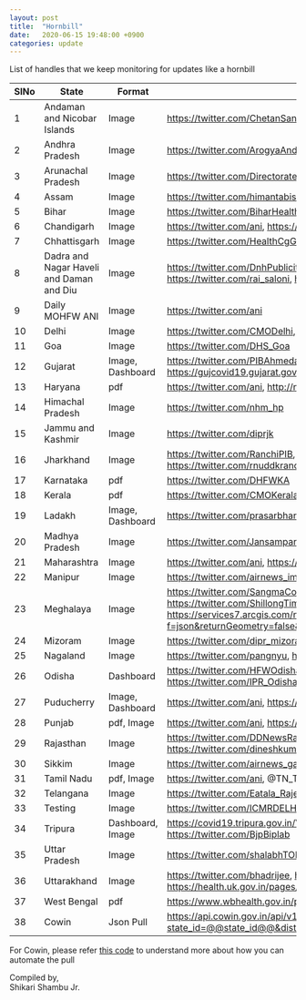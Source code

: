 ```yaml
---
layout: post
title:  "Hornbill"
date:   2020-06-15 19:48:00 +0900
categories: update
---
```


List of handles that we keep monitoring for updates like a hornbill

| SlNo | State                               | Format | Source                                            |
|------|-------------------------------------|------------|---------------------------------------------------|
|1	|Andaman and Nicobar Islands	|Image	|https://twitter.com/ChetanSanghi, https://twitter.com/Andaman_admin	|
|2	|Andhra Pradesh	|Image	|https://twitter.com/ArogyaAndhra	|
|3	|Arunachal Pradesh	|Image	|https://twitter.com/DirectorateofHS, https://twitter.com/DirHealth_ArPr	|
|4	|Assam	|Image	|https://twitter.com/himantabiswa, https://twitter.com/nhm_assam	|
|5	|Bihar	|Image	|https://twitter.com/BiharHealthDept, https://twitter.com/pib_patna	|
|6	|Chandigarh	|Image	|https://twitter.com/ani, https://twitter.com/nagarkoti	|
|7	|Chhattisgarh	|Image	|https://twitter.com/HealthCgGov	|
|8	|Dadra and Nagar Haveli and Daman and Diu	|Image	|https://twitter.com/DnhPublicity, https://twitter.com/charmieparekh, https://twitter.com/collectordaman, https://twitter.com/rai_saloni, https://twitter.com/diudistrict	|
|9	|Daily MOHFW ANI	|Image	|https://twitter.com/ani	|
|10	|Delhi	|Image	|https://twitter.com/CMODelhi, https://twitter.com/ani	|
|11	|Goa	|Image	|https://twitter.com/DHS_Goa	|
|12	|Gujarat	|Image, Dashboard	|https://twitter.com/PIBAhmedabad, https://twitter.com/DDNewsGujarati, https://twitter.com/gujhfwdept, https://gujcovid19.gujarat.gov.in/DrillDownCharts.aspx/GetDistDataForLineCovidDisrtict	|
|13	|Haryana	|pdf	|https://twitter.com/ani, http://nhmharyana.gov.in/page?id=208	|
|14	|Himachal Pradesh	|Image	|https://twitter.com/nhm_hp	|
|15	|Jammu and Kashmir	|Image	|https://twitter.com/diprjk	|
|16	|Jharkhand	|Image	|https://twitter.com/RanchiPIB, https://twitter.com/Fobgumla, https://twitter.com/visualmedia2003, https://twitter.com/rnuddkranchi	|
|17	|Karnataka	|pdf	|https://twitter.com/DHFWKA	|
|18	|Kerala	|pdf	|https://twitter.com/CMOKerala	|
|19	|Ladakh	|Image, Dashboard	|https://twitter.com/prasarbharti, http://covid.ladakh.gov.in/#dataInsights, https://twitter.com/DIPR_Leh	|
|20	|Madhya Pradesh	|Image	|https://twitter.com/JansamparkMP, https://twitter.com/healthminmp	|
|21	|Maharashtra	|Image	|https://twitter.com/ani, https://twitter.com/pibmumbai, https://twitter.com/sanjayjog7	|
|22	|Manipur	|Image	|https://twitter.com/airnews_imphal, https://twitter.com/imphalrob, https://twitter.com/diprmanipur	|
|23	|Meghalaya	|Image	|https://twitter.com/SangmaConrad, https://twitter.com/ddnewsshillong, https://twitter.com/pibshillong, https://twitter.com/ShillongTimesIn	, https://services7.arcgis.com/nzBTI19PTHBZaEPT/arcgis/rest/services/Admin_Boundary/FeatureServer/1/query?f=json&returnGeometry=false&outFields=*&where=1=1|
|24	|Mizoram	|Image	|https://twitter.com/dipr_mizoram	|
|25	|Nagaland	|Image	|https://twitter.com/pangnyu, https://twitter.com/mygovnagaland	|
|26	|Odisha	|Dashboard	|https://twitter.com/HFWOdisha, https://twitter.com/HFWOdisha, https://twitter.com/IPR_Odisha, https://twitter.com/IPR_Odisha, https://health.odisha.gov.in/js/distDtls.js	|
|27	|Puducherry	|Image, Dashboard	|https://twitter.com/ani, https://covid19dashboard.py.gov.in/Reporting/DateWise	|
|28	|Punjab	|pdf, Image	|https://twitter.com/ani, https://twitter.com/DiveshSpeaks	|
|29	|Rajasthan	|Image	|https://twitter.com/DDNewsRajasthan, https://twitter.com/airnews_jaipur, https://twitter.com/avinashkalla, https://twitter.com/dineshkumawat	|
|30	|Sikkim	|Image	|https://twitter.com/airnews_gangtok, https://twitter.com/sikkimgovt	|
|31	|Tamil Nadu	|pdf, Image	|https://twitter.com/ani, @TN_Together_AgainstCorona Telegram channel	|
|32	|Telangana	|Image	|https://twitter.com/Eatala_Rajender, https://twitter.com/dgrsrao	|
|33	|Testing	|Image	|https://twitter.com/ICMRDELHI	|
|34	|Tripura	|Dashboard, Image	|https://covid19.tripura.gov.in/Visitor/ViewStatus.aspx, https://twitter.com/HeadlinesTripu2, https://twitter.com/BjpBiplab	|
|35	|Uttar Pradesh	|Image	|https://twitter.com/shalabhTOI, https://twitter.com/sengarlive, https://twitter.com/74_alok	|
|36	|Uttarakhand	|Image	|https://twitter.com/bhadrijee, https://twitter.com/PIBDehradun, https://twitter.com/ddnews_dehradun, https://health.uk.gov.in/pages/display/140-novel-corona-virus-guidelines-and-advisory-	|
|37 | West Bengal |pdf | https://www.wbhealth.gov.in/pages/corona/bulletin |
|38 | Cowin | Json Pull | https://api.cowin.gov.in/api/v1/reports/v2/getPublicReports?state_id=@@state_id@@&district_id=@@district_id@@&date=@@date@@ |


For Cowin, please refer [this code](https://github.com/bee-rickey/webScraper/blob/57ea418640bc0e9c09d85bac255af9ccb727014f/automation/automation.py#L325) to understand more about how you can automate the pull

Compiled by,  
Shikari Shambu Jr.
